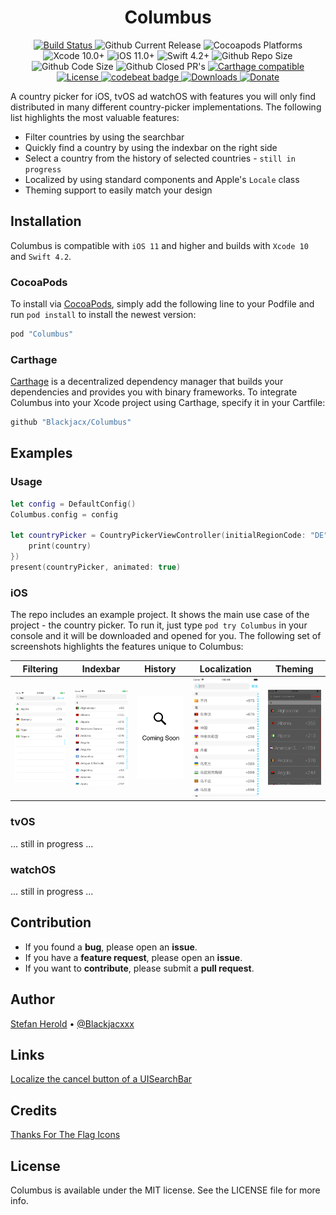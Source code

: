 <!-- <p align="center">
<img src="./icon.png" alt="Columbus" height="128" width="128">
</p> -->

<h1 align="center">Columbus</h1>

<p align="center">
  <a href="https://app.bitrise.io/build/ddeb8a6c0cf9a616">
    <img alt="Build Status" src="https://app.bitrise.io/app/f12f3f1a861800f0/status.svg?token=yxLmeCg3EaFOFnZKhbHGrQ&branch=develop"/>
  </a>
  <img alt="Github Current Release" src="https://img.shields.io/github/release/blackjacx/Columbus.svg" /> 
  <img alt="Cocoapods Platforms" src="https://img.shields.io/cocoapods/p/Columbus.svg"/>
  <img alt="Xcode 10.0+" src="https://img.shields.io/badge/Xcode-10.0%2B-blue.svg"/>
  <img alt="iOS 11.0+" src="https://img.shields.io/badge/iOS-11.0%2B-blue.svg"/>
  <img alt="Swift 4.2+" src="https://img.shields.io/badge/Swift-4.2%2B-orange.svg"/>
  <img alt="Github Repo Size" src="https://img.shields.io/github/repo-size/blackjacx/Columbus.svg" />
  <img alt="Github Code Size" src="https://img.shields.io/github/languages/code-size/blackjacx/Columbus.svg" />
  <img alt="Github Closed PR's" src="https://img.shields.io/github/issues-pr-closed/blackjacx/Columbus.svg" />
  <a href="https://github.com/Carthage/Carthage">
    <img alt="Carthage compatible" src="https://img.shields.io/badge/Carthage-Compatible-brightgreen.svg?style=flat"/>
  </a>
  <a href="https://github.com/Blackjacx/Columbus/blob/develop/LICENSE?raw=true">
    <img alt="License" src="https://img.shields.io/cocoapods/l/Columbus.svg?style=flat"/>
  </a>
  <a href="https://codebeat.co/projects/github-com-blackjacx-columbus-develop">
    <img alt="codebeat badge" src="https://codebeat.co/badges/7ad2da62-af22-4a76-a4da-2eb2002bde18" />
  </a>
  <a href="https://cocoapods.org/pods/Columbus">
    <img alt="Downloads" src="https://img.shields.io/cocoapods/dt/Columbus.svg?maxAge=3600&style=flat" />
  </a>
  <a href="https://www.paypal.me/STHEROLD">
    <img alt="Donate" src="https://img.shields.io/badge/Donate-PayPal-blue.svg"/>
  </a>
</p>

A country picker for iOS, tvOS ad watchOS with features you will only find distributed in many different country-picker implementations. The following list highlights the most valuable features:
- Filter countries by using the searchbar
- Quickly find a country by using the indexbar on the right side
- Select a country from the history of selected countries - `still in progress`
- Localized by using standard components and Apple's `Locale` class
- Theming support to easily match your design

## Installation

Columbus is compatible with `iOS 11` and higher and builds with `Xcode 10` and `Swift 4.2`. 

### CocoaPods

To install via [CocoaPods](https://cocoapods.org/pods/Columbus), simply add the following line to your Podfile and run `pod install` to install the newest version:

```ruby
pod "Columbus"
```

### Carthage

[Carthage](https://github.com/Carthage/Carthage) is a decentralized dependency manager that builds your dependencies and provides you with binary frameworks. To integrate Columbus into your Xcode project using Carthage, specify it in your Cartfile:

```ruby
github "Blackjacx/Columbus"
```

## Examples

### Usage

```swift
let config = DefaultConfig()
Columbus.config = config

let countryPicker = CountryPickerViewController(initialRegionCode: "DE", didSelectClosure: { [weak self] (country) in
    print(country)
})
present(countryPicker, animated: true)

```

### iOS

The repo includes an example project. It shows the main use case of the project - the country picker. To run it, just type `pod try Columbus` in your console and it will be downloaded and opened for you. The following set of screenshots highlights the features unique to Columbus:

Filtering|Indexbar|History|Localization|Theming
--- | --- | --- | --- | ---
![Searchbar](./github/assets/searchbar.png)|![Indexbar](./github/assets/indexbar.png)|![History](./github/assets/history.png)|![Localization](./github/assets/localization.png)|![Theming](./github/assets/theming.png) 


### tvOS
... still in progress ...

### watchOS
... still in progress ...

## Contribution

- If you found a **bug**, please open an **issue**.
- If you have a **feature request**, please open an **issue**.
- If you want to **contribute**, please submit a **pull request**.

## Author

[Stefan Herold](mailto:stefan.herold@gmail.com) • [@Blackjacxxx](https://twitter.com/Blackjacxxx)

## Links

[Localize the cancel button of a UISearchBar](https://stackoverflow.com/questions/12031942/uisearchbar-cancel-button-change-language-of-word-cancel-in-uisearchdisplaycon)

## Credits

[Thanks For The Flag Icons](https://github.com/lipis/flag-icon-css)

## License

Columbus is available under the MIT license. See the LICENSE file for more info.
